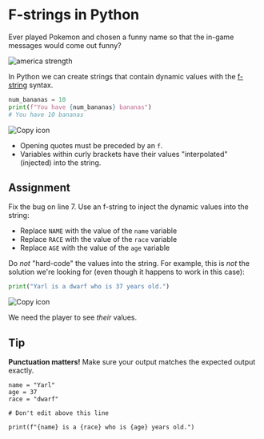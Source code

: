 # F-strings in Python

Ever played Pokemon and chosen a funny name so that the in-game messages would come out funny?

![america strength](https://storage.googleapis.com/qvault-webapp-dynamic-assets/course_assets/KraVSFq.png)

In Python we can create strings that contain dynamic values with the [f-string](https://docs.python.org/3/tutorial/inputoutput.html#formatted-string-literals) syntax.

```py
num_bananas = 10
print(f"You have {num_bananas} bananas")
# You have 10 bananas
```

![Copy icon](/img/copy_icon.svg)

- Opening quotes must be preceded by an `f`.
- Variables within curly brackets have their values "interpolated" (injected) into the string.

## Assignment

Fix the bug on line 7. Use an f-string to inject the dynamic values into the string:

- Replace `NAME` with the value of the `name` variable
- Replace `RACE` with the value of the `race` variable
- Replace `AGE` with the value of the `age` variable

Do _not_ "hard-code" the values into the string. For example, this is _not_ the solution we're looking for (even though it happens to work in this case):

```py
print("Yarl is a dwarf who is 37 years old.")
```

![Copy icon](/img/copy_icon.svg)

We need the player to see _their_ values.

## Tip

**Punctuation matters!** Make sure your output matches the expected output exactly.


```
name = "Yarl"
age = 37
race = "dwarf"

# Don't edit above this line

print(f"{name} is a {race} who is {age} years old.")
```
